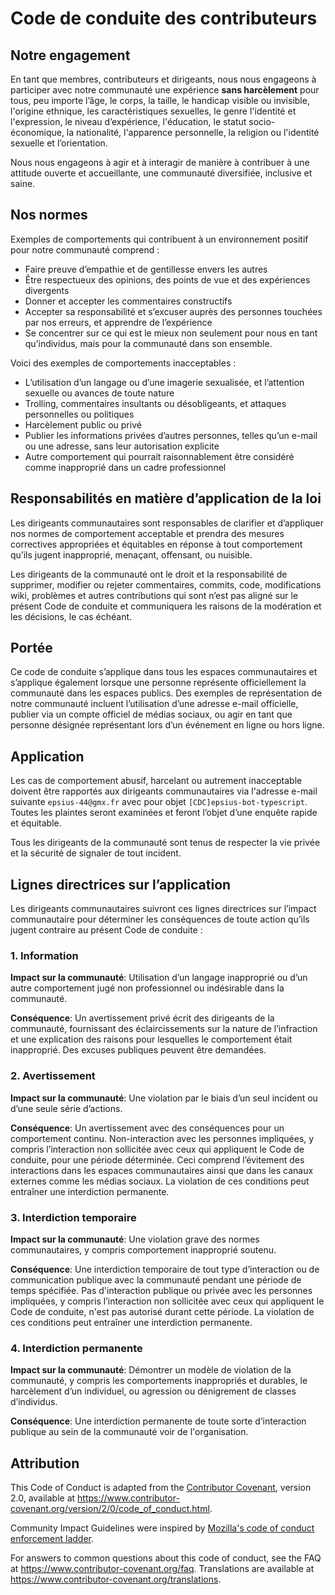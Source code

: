 # Code de conduite des contributeurs

## Notre engagement

En tant que membres, contributeurs et dirigeants, nous nous engageons à participer avec notre
communauté une expérience **sans harcèlement** pour tous, peu importe l’âge, le corps,
la taille, le handicap visible ou invisible, l'origine ethnique, les caractéristiques sexuelles, le genre
l'identité et l'expression, le niveau d’expérience, l'éducation, le statut socio-économique,
la nationalité, l'apparence personnelle, la religion ou l'identité sexuelle
et l’orientation.

Nous nous engageons à agir et à interagir de manière à contribuer à une attitude ouverte et accueillante,
une communauté diversifiée, inclusive et saine.

## Nos normes

Exemples de comportements qui contribuent à un environnement positif pour notre
communauté comprend :

* Faire preuve d’empathie et de gentillesse envers les autres
* Être respectueux des opinions, des points de vue et des expériences divergents
* Donner et accepter les commentaires constructifs
* Accepter sa responsabilité et s’excuser auprès des personnes touchées par nos erreurs,
  et apprendre de l’expérience
* Se concentrer sur ce qui est le mieux non seulement pour nous en tant qu’individus, mais pour la
  communauté dans son ensemble.

Voici des exemples de comportements inacceptables :

* L’utilisation d’un langage ou d’une imagerie sexualisée, et l’attention sexuelle ou
  avances de toute nature
* Trolling, commentaires insultants ou désobligeants, et attaques personnelles ou politiques
* Harcèlement public ou privé
* Publier les informations privées d’autres personnes, telles qu’un e-mail ou une
  adresse, sans leur autorisation explicite
* Autre comportement qui pourrait raisonnablement être considéré comme inapproprié dans un
  cadre professionnel

## Responsabilités en matière d’application de la loi

Les dirigeants communautaires sont responsables de clarifier et d’appliquer nos normes de
comportement acceptable et prendra des mesures correctives appropriées et équitables en
réponse à tout comportement qu’ils jugent inapproprié, menaçant, offensant,
ou nuisible.

Les dirigeants de la communauté ont le droit et la responsabilité de supprimer, modifier ou rejeter
commentaires, commits, code, modifications wiki, problèmes et autres contributions qui sont
n’est pas aligné sur le présent Code de conduite et communiquera les raisons de la modération et
les décisions, le cas échéant.

## Portée

Ce code de conduite s’applique dans tous les espaces communautaires et s’applique également lorsque
une personne représente officiellement la communauté dans les espaces publics.
Des exemples de représentation de notre communauté incluent l’utilisation d’une adresse e-mail officielle,
publier via un compte officiel de médias sociaux, ou agir en tant que personne désignée
représentant lors d’un événement en ligne ou hors ligne.

## Application

Les cas de comportement abusif, harcelant ou autrement inacceptable doivent
être rapportés aux dirigeants communautaires via l'adresse e-mail suivante
`epsius-44@gmx.fr` avec pour objet `[CDC]epsius-bot-typescript`.
Toutes les plaintes seront examinées et feront l’objet d’une enquête rapide et équitable.

Tous les dirigeants de la communauté sont tenus de respecter la vie privée et la sécurité de
signaler de tout incident.

## Lignes directrices sur l’application

Les dirigeants communautaires suivront ces lignes directrices sur l’impact communautaire pour déterminer
les conséquences de toute action qu’ils jugent contraire au présent Code de conduite :

### 1. Information

**Impact sur la communauté**: Utilisation d’un langage inapproprié ou d’un autre comportement jugé
non professionnel ou indésirable dans la communauté.

**Conséquence**: Un avertissement privé écrit des dirigeants de la communauté, fournissant
des éclaircissements sur la nature de l’infraction et une explication des raisons pour lesquelles
le comportement était inapproprié. Des excuses publiques peuvent être demandées.

### 2. Avertissement

**Impact sur la communauté**: Une violation par le biais d’un seul incident ou d’une seule série
d’actions.

**Conséquence**: Un avertissement avec des conséquences pour un comportement continu. Non-interaction avec les personnes impliquées, y compris l’interaction non sollicitée avec
ceux qui appliquent le Code de conduite, pour une période déterminée. Ceci
comprend l’évitement des interactions dans les espaces communautaires ainsi que dans les canaux externes
comme les médias sociaux. La violation de ces conditions peut entraîner une
interdiction permanente.

### 3. Interdiction temporaire

**Impact sur la communauté**: Une violation grave des normes communautaires, y compris
comportement inapproprié soutenu.

**Conséquence**: Une interdiction temporaire de tout type d’interaction ou de
communication publique avec la communauté pendant une période de temps spécifiée. Pas
d'interaction publique ou privée avec les personnes impliquées, y compris l’interaction non sollicitée
avec ceux qui appliquent le Code de conduite, n'est pas autorisé durant cette période.
La violation de ces conditions peut entraîner une interdiction permanente.

### 4. Interdiction permanente

**Impact sur la communauté**: Démontrer un modèle de violation de la communauté,
y compris les comportements inappropriés et durables, le harcèlement d’un
individuel, ou agression ou dénigrement de classes d’individus.

**Conséquence**: Une interdiction permanente de toute sorte d’interaction publique au sein de
la communauté voir de l'organisation.

## Attribution

This Code of Conduct is adapted from the [Contributor Covenant][homepage],
version 2.0, available at
https://www.contributor-covenant.org/version/2/0/code_of_conduct.html.

Community Impact Guidelines were inspired by [Mozilla's code of conduct
enforcement ladder](https://github.com/mozilla/diversity).

[homepage]: https://www.contributor-covenant.org

For answers to common questions about this code of conduct, see the FAQ at
https://www.contributor-covenant.org/faq. Translations are available at
https://www.contributor-covenant.org/translations.